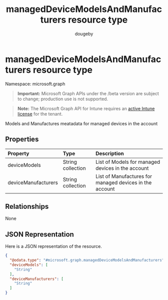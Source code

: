 ﻿---
title: "managedDeviceModelsAndManufacturers resource type"
description: "Models and Manufactures meatadata for managed devices in the account"
author: "dougeby"
localization_priority: Normal
ms.prod: "intune"
doc_type: resourcePageType
---

# managedDeviceModelsAndManufacturers resource type

Namespace: microsoft.graph

> **Important:** Microsoft Graph APIs under the /beta version are subject to change; production use is not supported.

> **Note:** The Microsoft Graph API for Intune requires an [active Intune license](https://go.microsoft.com/fwlink/?linkid=839381) for the tenant.

Models and Manufactures meatadata for managed devices in the account

## Properties

| Property            | Type              | Description                                             |
| :------------------ | :---------------- | :------------------------------------------------------ |
| deviceModels        | String collection | List of Models for managed devices in the account       |
| deviceManufacturers | String collection | List of Manufactures for managed devices in the account |

## Relationships

None

## JSON Representation

Here is a JSON representation of the resource.

<!-- {
  "blockType": "resource",
  "@odata.type": "microsoft.graph.managedDeviceModelsAndManufacturers"
}
-->

```json
{
  "@odata.type": "#microsoft.graph.managedDeviceModelsAndManufacturers",
  "deviceModels": [
    "String"
  ],
  "deviceManufacturers": [
    "String"
  ]
}
```
